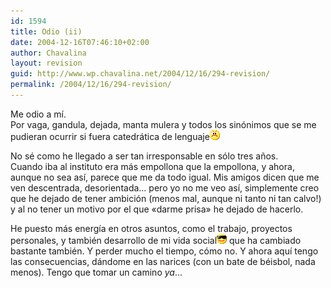 ```yaml
---
id: 1594
title: Odio (ii)
date: 2004-12-16T07:46:10+02:00
author: Chavalina
layout: revision
guid: http://www.wp.chavalina.net/2004/12/16/294-revision/
permalink: /2004/12/16/294-revision/
---
```

Me odio a m&iacute;.  
Por vaga, gandula, dejada, manta mulera y todos los sin&oacute;nimos que se me pudieran ocurrir si fuera catedr&aacute;tica de lenguaje![emo](/imagenes/emoticonos/enfadado.gif) 

No s&eacute; como he llegado a ser tan irresponsable en s&oacute;lo tres a&ntilde;os.  
Cuando iba al instituto era m&aacute;s empollona que la empollona, y ahora, aunque no sea as&iacute;, parece que me da todo igual. Mis amigos dicen que me ven descentrada, desorientada&#8230; pero yo no me veo as&iacute;, simplemente creo que he dejado de tener ambici&oacute;n (menos mal, aunque ni tanto ni tan calvo!) y al no tener un motivo por el que «darme prisa» he dejado de hacerlo.

He puesto m&aacute;s energ&iacute;a en otros asuntos, como el trabajo, proyectos personales, y tambi&eacute;n desarrollo de mi vida social![gafas](/imagenes/emoticonos/gafas.gif) que ha cambiado bastante tambi&eacute;n. Y perder mucho el tiempo, c&oacute;mo no. Y ahora aqu&iacute; tengo las consecuencias, d&aacute;ndome en las narices (con un bate de b&eacute;isbol, nada menos). Tengo que tomar un camino _ya_&#8230;